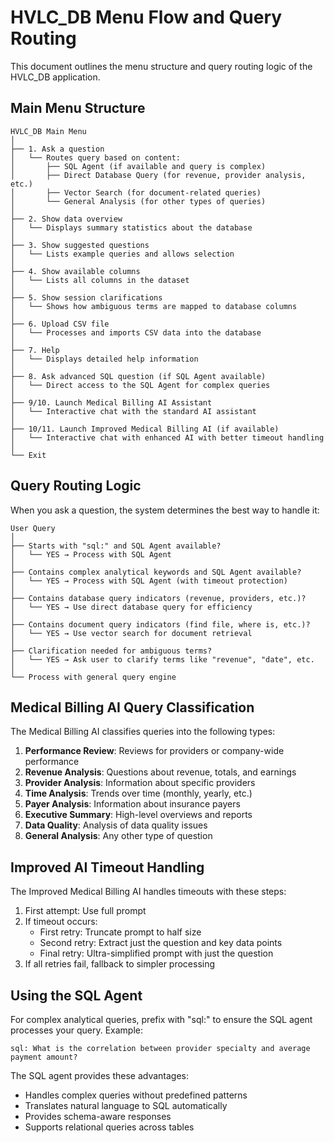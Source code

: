 # HVLC_DB Menu Flow and Query Routing

This document outlines the menu structure and query routing logic of the HVLC_DB application.

## Main Menu Structure

```
HVLC_DB Main Menu
│
├── 1. Ask a question
│   └── Routes query based on content:
│       ├── SQL Agent (if available and query is complex)
│       ├── Direct Database Query (for revenue, provider analysis, etc.)
│       ├── Vector Search (for document-related queries)
│       └── General Analysis (for other types of queries)
│
├── 2. Show data overview
│   └── Displays summary statistics about the database
│
├── 3. Show suggested questions
│   └── Lists example queries and allows selection
│
├── 4. Show available columns
│   └── Lists all columns in the dataset
│
├── 5. Show session clarifications
│   └── Shows how ambiguous terms are mapped to database columns
│
├── 6. Upload CSV file
│   └── Processes and imports CSV data into the database
│
├── 7. Help
│   └── Displays detailed help information
│
├── 8. Ask advanced SQL question (if SQL Agent available)
│   └── Direct access to the SQL Agent for complex queries
│
├── 9/10. Launch Medical Billing AI Assistant
│   └── Interactive chat with the standard AI assistant
│
├── 10/11. Launch Improved Medical Billing AI (if available)
│   └── Interactive chat with enhanced AI with better timeout handling
│
└── Exit
```

## Query Routing Logic

When you ask a question, the system determines the best way to handle it:

```
User Query
│
├── Starts with "sql:" and SQL Agent available?
│   └── YES → Process with SQL Agent
│
├── Contains complex analytical keywords and SQL Agent available?
│   └── YES → Process with SQL Agent (with timeout protection)
│
├── Contains database query indicators (revenue, providers, etc.)?
│   └── YES → Use direct database query for efficiency
│
├── Contains document query indicators (find file, where is, etc.)?
│   └── YES → Use vector search for document retrieval
│
├── Clarification needed for ambiguous terms?
│   └── YES → Ask user to clarify terms like "revenue", "date", etc.
│
└── Process with general query engine
```

## Medical Billing AI Query Classification

The Medical Billing AI classifies queries into the following types:

1. **Performance Review**: Reviews for providers or company-wide performance
2. **Revenue Analysis**: Questions about revenue, totals, and earnings
3. **Provider Analysis**: Information about specific providers
4. **Time Analysis**: Trends over time (monthly, yearly, etc.)
5. **Payer Analysis**: Information about insurance payers
6. **Executive Summary**: High-level overviews and reports
7. **Data Quality**: Analysis of data quality issues
8. **General Analysis**: Any other type of question

## Improved AI Timeout Handling

The Improved Medical Billing AI handles timeouts with these steps:

1. First attempt: Use full prompt
2. If timeout occurs:
   - First retry: Truncate prompt to half size
   - Second retry: Extract just the question and key data points
   - Final retry: Ultra-simplified prompt with just the question
3. If all retries fail, fallback to simpler processing

## Using the SQL Agent

For complex analytical queries, prefix with "sql:" to ensure the SQL agent processes your query. Example:

```
sql: What is the correlation between provider specialty and average payment amount?
```

The SQL agent provides these advantages:
- Handles complex queries without predefined patterns
- Translates natural language to SQL automatically
- Provides schema-aware responses
- Supports relational queries across tables